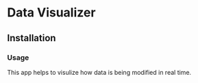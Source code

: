 # Data Visualizer

## Installation

### Usage
This app helps to visulize how data is being modified in real time.
